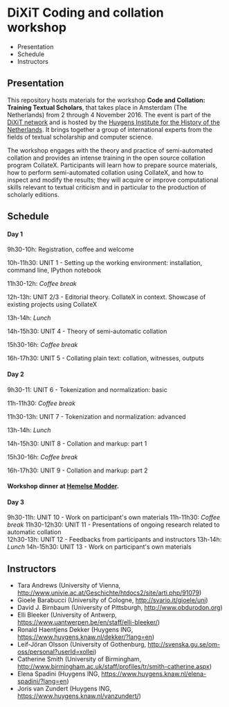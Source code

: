 # DiXiT Coding and collation workshop

- Presentation
- Schedule
- Instructors

## Presentation
This repository hosts materials for the workshop **Code and Collation: Training Textual Scholars**, that takes place in Amsterdam (The Netherlands) from 2 through 4 November 2016. The event is part of the [DiXiT network](http://dixit.uni-koeln.de/) and is hosted by the [Huygens Institute for the History of the Netherlands](https://www.huygens.knaw.nl/?lang=en). It brings together a group of international experts from the fields of textual scholarship and computer science.

The workshop engages with the theory and practice of semi-automated collation and provides an intense training in the open source collation program CollateX. Participants will learn how to prepare source materials, how to perform semi-automated collation using CollateX, and how to inspect and modify the results; they will acquire or improve computational skills relevant to textual criticism and in particular to the production of scholarly editions.

## Schedule
#### Day 1
9h30-10h:	Registration, coffee and welcome

10h-11h30:	UNIT 1 - Setting up the working environment: installation, command line, IPython notebook

11h30-12h:	*Coffee break*

12h-13h:	UNIT 2/3 - Editorial theory. CollateX in context. Showcase of existing projects using CollateX

13h-14h:	*Lunch*

14h-15h30:	UNIT 4 - Theory of semi-automatic collation

15h30-16h:	*Coffee break*

16h-17h30:	UNIT 5 - Collating plain text: collation, witnesses, outputs

#### Day 2
9h30-11:	UNIT 6 - Tokenization and normalization: basic

11h-11h30:	*Coffee break*

11h30-13h:	UNIT 7 - Tokenization and normalization: advanced

13h-14h:	*Lunch*

14h-15h30:	UNIT 8 - Collation and markup: part 1

15h30-16h:	*Coffee break*

16h-17h30:	UNIT 9 - Collation and markup: part 2

#### Workshop dinner at [Hemelse Modder](http://hemelsemodder.nl/).

#### Day 3
9h30-11h:	UNIT 10 - Work on participant's own materials
11h-11h30:	*Coffee break*
11h30-12h30:	UNIT 11 - Presentations of ongoing research related to automatic collation	
12h30-13h:	UNIT 12 - Feedbacks from participants and instructors
13h-14h:	*Lunch*
14h-15h30:	UNIT 13 - Work on participant's own materials

## Instructors
- Tara Andrews (University of Vienna, http://www.univie.ac.at/Geschichte/htdocs2/site/arti.php/91079)
- Gioele Barabucci (University of Cologne, http://svario.it/gioele/uni)
- David J. Birnbaum (University of Pittsburgh, http://www.obdurodon.org)
- Elli Bleeker (University of Antwerp, https://www.uantwerpen.be/en/staff/elli-bleeker/)
- Ronald Haentjens Dekker (Huygens ING, https://www.huygens.knaw.nl/dekker/?lang=en)
- Leif-Jöran Olsson (University of Gothenburg, http://svenska.gu.se/om-oss/personal?userId=xollei)
- Catherine Smith (University of Birmingham, http://www.birmingham.ac.uk/staff/profiles/tr/smith-catherine.aspx)
- Elena Spadini (Huygens ING, https://www.huygens.knaw.nl/elena-spadini/?lang=en)
- Joris van Zundert (Huygens ING, https://www.huygens.knaw.nl/vanzundert/)






